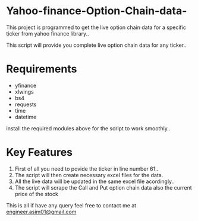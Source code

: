 # Yahoo-finance-Option-Chain-data-
This project is programmed to get the live option chain data for a specific ticker from yahoo finance library.. 


This script will provide you complete live option chain data for any ticker.. 

# Requirements 
- yfinance 
- xlwings
- bs4 
- requests
- time
- datetime


install the required modules above for the script to work smoothly..

# Key Features

1. First of all you need to povide the ticker in line number 61..
2. The script will then create necessary excel files for the data.
3. All the live data will be updated in the same excel file acordingly..
4. The script will scrape the 
    Call and Put option chain data 
    also the current price of the stock
    
    
 This is all if have any query feel free to contact me at engineer.asim01@gmail.com
